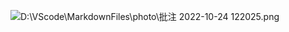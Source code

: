 ![D:\VScode\MarkdownFiles\photo\批注 2022-10-24 122025.png](file:///D:/VScode/MarkdownFiles/photo/%E6%89%B9%E6%B3%A8%202022-10-24%20122025.png)
